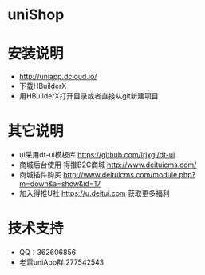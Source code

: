 # uniShop
# 安装说明
* http://uniapp.dcloud.io/ 
* 下载HBuilderX 
* 用HBuilderX打开目录或者直接从git新建项目 
# 其它说明

* ui采用dt-ui模板库  https://github.com/lrjxgl/dt-ui 
* 商城后台使用 得推B2C商城  http://www.deituicms.com/ 
* 商城插件购买 http://www.deituicms.com/module.php?m=down&a=show&id=17
* 加入得推U社 https://u.deitui.com 获取更多福利 
# 技术支持
* QQ：362606856 
* 老雷uniApp群:277542543
